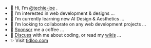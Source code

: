 - 👋 Hi, I’m [@techie-joe](//github.com/techie-joe) .
- 👀 I’m interested in web development & designs ...
- 🌱 I’m currently learning new AI Design & Aesthetics ...
- 💞️ I’m looking to collaborate on any web development projects ...
- 💖 [Sponsor](//github.com/sponsors/techie-joe) me a coffee ...
- 💬 [Discuss](//github.com/techie-joe/techie-joe/discussions) with me about coding, or read my [wikis](//github.com/techie-joe/techie-joe/wiki) ...
- ✨ Visit [tidloo.com](//tidloo.com)

<!---
techie-joe/techie-joe is a ✨ special ✨ repository because its `README.md` (this file) appears on your GitHub profile.
You can click the Preview link to take a look at your changes.
--->
